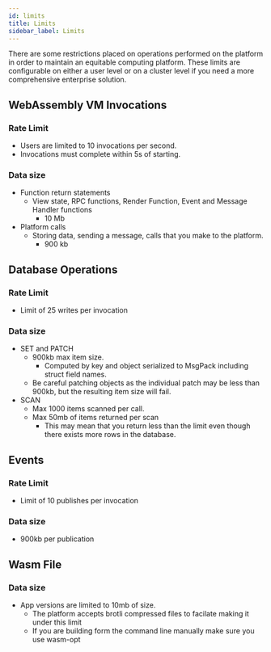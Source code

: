 ```yaml
---
id: limits
title: Limits
sidebar_label: Limits
---
```


There are some restrictions placed on operations performed on the platform in order to maintain an equitable computing platform. These limits are configurable on either a user level or on a cluster level if you need a more comprehensive enterprise solution.

## WebAssembly VM Invocations

### Rate Limit
* Users are limited to 10 invocations per second.
* Invocations must complete within 5s of starting.

### Data size
* Function return statements
    * View state, RPC functions, Render Function, Event and Message Handler functions
        * 10 Mb
* Platform calls
    * Storing data, sending a message, calls that you make to the platform.
        * 900 kb


## Database Operations

### Rate Limit
* Limit of 25 writes per invocation

### Data size
* SET and PATCH
    * 900kb max item size.
        * Computed by key and object serialized to MsgPack including struct field names.
    * Be careful patching objects as the individual patch may be less than 900kb, but the resulting item size will fail.
* SCAN
    * Max 1000 items scanned per call.
    * Max 50mb of items returned per scan
        * This may mean that you return less than the limit even though there exists more rows in the database.

## Events

### Rate Limit
* Limit of 10 publishes per invocation

### Data size
* 900kb per publication

## Wasm File 

### Data size

* App versions are limited to 10mb of size. 
    * The platform accepts brotli compressed files to facilate making it under this limit
    * If you are building form the command line manually make sure you use wasm-opt